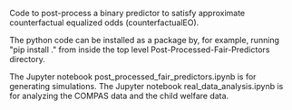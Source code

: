 Code to post-process a binary predictor to satisfy approximate counterfactual equalized odds (counterfactualEO).

The python code can be installed as a package by, for example, running "pip install ." from inside the top level Post-Processed-Fair-Predictors directory.

The Jupyter notebook post_processed_fair_predictors.ipynb is for generating simulations.
The Jupyter notebook real_data_analysis.ipynb is for analyzing the COMPAS data and the child welfare data.
